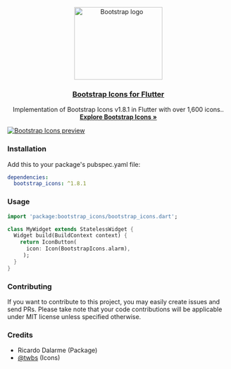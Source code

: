 <p align="center">
  <a href="https://pub.dev/packages/bootstrap_icons">
    <img src="https://v5.getbootstrap.com/docs/5.0/assets/brand/bootstrap-logo-shadow.png" alt="Bootstrap logo" width="200" height="165">
  </a>
</p>

<h3 align="center"><a href="https://pub.dev/packages/bootstrap_icons">Bootstrap Icons for Flutter</a></h3>

<p align="center">
  Implementation of Bootstrap Icons v1.8.1 in Flutter with over 1,600 icons..
  <br>
  <a href="https://icons.getbootstrap.com/"><strong>Explore Bootstrap Icons »</strong></a>
  <br>

</p>

[![Bootstrap Icons preview](https://github.com/twbs/icons/blob/main/.github/preview.png)](https://icons.getbootstrap.com)

### Installation

Add this to your package's pubspec.yaml file:

```yaml
dependencies:
  bootstrap_icons: ^1.8.1
```

### Usage

```dart
import 'package:bootstrap_icons/bootstrap_icons.dart';

class MyWidget extends StatelessWidget {
  Widget build(BuildContext context) {
    return IconButton(
      icon: Icon(BootstrapIcons.alarm),
     );
  }
}
```

### Contributing

If you want to contribute to this project, you may easily create issues and send PRs. Please take note that your code contributions will be applicable under MIT license unless specified otherwise.

### Credits

- Ricardo Dalarme (Package)
- [@twbs](https://github.com/twbs) (Icons)
